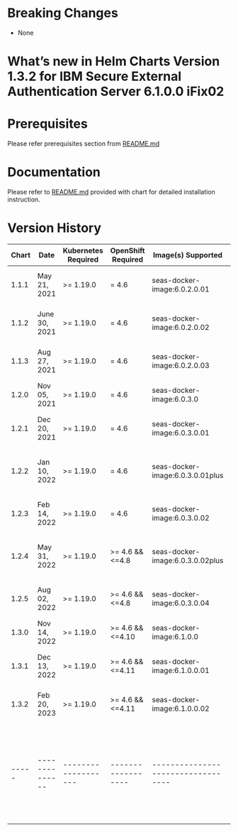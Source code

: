 # Breaking Changes

- None

# What’s new in Helm Charts Version 1.3.2 for IBM Secure External Authentication Server 6.1.0.0 iFix02 
 
# Prerequisites

Please refer prerequisites section from [README.md](README.md)

# Documentation

Please refer to [README.md](README.md) provided with chart for detailed installation instruction.

# Version History

| Chart | Date           | Kubernetes Required | OpenShift Required | Image(s) Supported                | Details                                             |
| ----- | -------------- | ------------------- | ------------------ | --------------------------------- | --------------------------------------------------- |
| 1.1.1 | May 21, 2021   | >= 1.19.0           | = 4.6             | seas-docker-image:6.0.2.0.01       | IBM Seas 6.0.2.0 iFix01                             |
| 1.1.2 | June 30, 2021  | >= 1.19.0           | = 4.6             | seas-docker-image:6.0.2.0.02       | IBM Seas 6.0.2.0 iFix02                             |
| 1.1.3 | Aug 27, 2021   | >= 1.19.0           | = 4.6             | seas-docker-image:6.0.2.0.03       | IBM Seas 6.0.2.0 iFix03                             |
| 1.2.0 | Nov 05, 2021   | >= 1.19.0           | = 4.6             | seas-docker-image:6.0.3.0          | IBM Seas 6.0.3.0                                    |
| 1.2.1 | Dec 20, 2021   | >= 1.19.0           | = 4.6             | seas-docker-image:6.0.3.0.01       | IBM Seas 6.0.3.0 iFix01                             |
| 1.2.2 | Jan 10, 2022   | >= 1.19.0           | = 4.6             | seas-docker-image:6.0.3.0.01plus   | IBM Seas 6.0.3.0 iFix01 plus                        |
| 1.2.3 | Feb 14, 2022   | >= 1.19.0           | = 4.6             | seas-docker-image:6.0.3.0.02       | IBM Seas 6.0.3.0 iFix02                             |
| 1.2.4 | May 31, 2022   | >= 1.19.0           | >= 4.6 && <=4.8   | seas-docker-image:6.0.3.0.02plus   | IBM Seas 6.0.3.0 iFix02 plus                        |
| 1.2.5 | Aug 02, 2022   | >= 1.19.0           | >= 4.6 && <=4.8   | seas-docker-image:6.0.3.0.04       | IBM Seas 6.0.3.0 iFix04                             |
| 1.3.0 | Nov 14, 2022   | >= 1.19.0           | >= 4.6 && <=4.10  | seas-docker-image:6.1.0.0          | IBM Seas 6.1.0.0                                    |
| 1.3.1 | Dec 13, 2022   | >= 1.19.0           | >= 4.6 && <=4.11  | seas-docker-image:6.1.0.0.01       | IBM Seas 6.1.0.0 iFix01                                   |
| 1.3.2 | Feb 20, 2023   | >= 1.19.0           | >= 4.6 && <=4.11  | seas-docker-image:6.1.0.0.02       | IBM Seas 6.1.0.0 iFix02                                   |
| ----- | -------------- | ------------------- | ------------------| ---------------------------------- | --------------------------------------------------- | 

